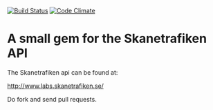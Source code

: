 [![Build Status](https://travis-ci.org/malmorb/skanetrafiken.png?branch=master)](https://travis-ci.org/malmorb/skanetrafiken) 
[![Code Climate](https://codeclimate.com/github/malmorb/skanetrafiken.png)](https://codeclimate.com/github/malmorb/skanetrafiken)

A small gem for the Skanetrafiken API
=============

The Skanetrafiken api can be found at:

http://www.labs.skanetrafiken.se/

Do fork and send pull requests.
